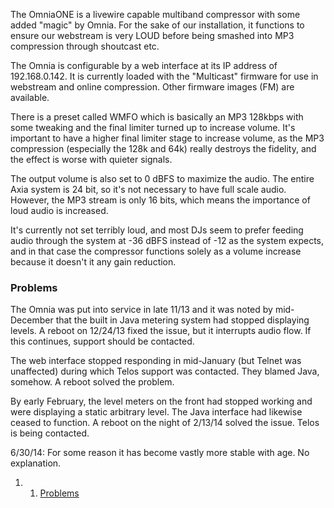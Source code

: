 The OmniaONE is a livewire capable multiband compressor with some added
"magic" by Omnia. For the sake of our installation, it functions to
ensure our webstream is very LOUD before being smashed into MP3
compression through shoutcast etc.

The Omnia is configurable by a web interface at its IP address of
192.168.0.142. It is currently loaded with the "Multicast" firmware for
use in webstream and online compression. Other firmware images (FM) are
available.

There is a preset called WMFO which is basically an MP3 128kbps with
some tweaking and the final limiter turned up to increase volume. It's
important to have a higher final limiter stage to increase volume, as
the MP3 compression (especially the 128k and 64k) really destroys the
fidelity, and the effect is worse with quieter signals.

The output volume is also set to 0 dBFS to maximize the audio. The
entire Axia system is 24 bit, so it's not necessary to have full scale
audio. However, the MP3 stream is only 16 bits, which means the
importance of loud audio is increased.

It's currently not set terribly loud, and most DJs seem to prefer
feeding audio through the system at -36 dBFS instead of -12 as the
system expects, and in that case the compressor functions solely as a
volume increase because it doesn't it any gain reduction.

### Problems 

The Omnia was put into service in late 11/13 and it was noted by
mid-December that the built in Java metering system had stopped
displaying levels. A reboot on 12/24/13 fixed the issue, but it
interrupts audio flow. If this continues, support should be contacted.

The web interface stopped responding in mid-January (but Telnet was
unaffected) during which Telos support was contacted. They blamed Java,
somehow. A reboot solved the problem.

By early February, the level meters on the front had stopped working and
were displaying a static arbitrary level. The Java interface had
likewise ceased to function. A reboot on the night of 2/13/14 solved the
issue. Telos is being contacted.

6/30/14: For some reason it has become vastly more stable with age. No
explanation.

1.  1. [Problems](#Problems)

